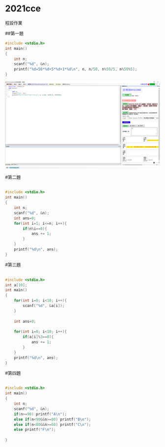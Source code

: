 # 2021cce
程設作業

##第一題

```c
#include <stdio.h>
int main()
{
	int n;
	scanf("%d", &n);
	printf("%d=50*%d+5*%d+1*%d\n", n, n/50, n%50/5, n%50%5);
}

```

![1](https://github.com/aimisuki/2021cce/blob/gh-pages/1.png?raw=true)

#第二題

```c

#include <stdio.h>
int main()
{
	int n;
	scanf("%d", &n);
	int ans=0;
	for(int i=1; i<=n; i++){
		if(n%i==0){
			ans += 1;
		}
	}
	printf("%d\n", ans);
}

```

#第三題

```c

#include <stdio.h>
int a[10];
int main()
{
	for(int i=0; i<10; i++){
		scanf("%d", &a[i]);
	}
	
	int ans=0;
	
	for(int i=0; i<10; i++){
		if(a[i]%3==0){
			ans += 1;
		}
	}
	printf("%d\n", ans);
}

```

#第四題

```c

#include <stdio.h>
int main()
{
	int n;
	scanf("%d", &n);
	if(n>=90) printf("A\n");
	else if(n<90&&n>=80) printf("B\n");
	else if(n<80&&n>=60) printf("C\n");
	else printf("F\n");

}

```
